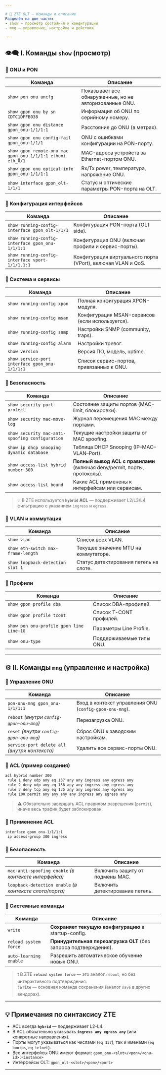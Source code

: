 ```yaml
---

# 📘 ZTE OLT — Команды и описание  
Разделён на две части:  
- show — просмотр состояния и конфигурации  
- mng — управление, настройка и действия

---
```


## 👁️‍🗨️ I. Команды `show` (просмотр)

### 🔹 ONU и PON
| Команда | Описание |
|--------|---------|
| `show pon onu uncfg` | Показывает все обнаруженные, но не авторизованные ONU. |
| `show gpon onu by sn CDTC1DFFB038` | Информация об ONU по серийному номеру. |
| `show gpon onu distance gpon_onu-1/1/1:1` | Расстояние до ONU (в метрах). |
| `show gpon onu config-fail gpon_onu-1/1/1` | ONU с ошибками конфигурации на PON-порту. |
| `show gpon remote-onu mac gpon_onu-1/1/1:1 ethuni eth_0/1` | MAC-адреса устройств за Ethernet-портом ONU. |
| `show gpon onu optical-info gpon_onu-1/1/1:1` | Rx/Tx power, температура, напряжение ONU. |
| `show interface gpon_olt-1/1/1` | Статус и оптические параметры PON-порта на OLT. |

### 🔹 Конфигурация интерфейсов
| Команда | Описание |
|--------|---------|
| `show running-config-interface gpon_olt-1/1/1` | Конфигурация PON-порта (OLT side). |
| `show running-config-interface gpon_onu-1/1/1:1` | Конфигурация ONU (включая профили и сервис-порты). |
| `show running-config-interface vport-1/1/1.1:1` | Конфигурация виртуального порта (VPort), включая VLAN и QoS. |

### 🔹 Система и сервисы
| Команда | Описание |
|--------|---------|
| `show running-config xpon` | Полная конфигурация XPON-модуля. |
| `show running-config msan` | Конфигурация MSAN-сервисов (если используется). |
| `show running-config snmp` | Настройки SNMP (community, traps). |
| `show running-config alarm` | Настройки тревог. |
| `show version` | Версия ПО, модель, uptime. |
| `show service-port interface gpon_onu-1/1/1:1` | Список сервис-портов, привязанных к ONU. |

### 🔹 Безопасность
| Команда | Описание |
|--------|---------|
| `show security port-protect` | Состояние защиты портов (MAC-limit, блокировки). |
| `show security mac-move-log` | Журнал перемещения MAC между портами. |
| `show security mac-anti-spoofing configuration` | Текущие настройки защиты от MAC spoofing. |
| `show ip dhcp snooping dynamic database` | Таблица DHCP Snooping (IP–MAC–VLAN–Port). |
| `show access-list hybrid number 300` | **Полный вывод ACL с правилами** (включая deny/permit, порты, протоколы). |
| `show access-list bound` | Какие ACL применены к интерфейсам или сервисам. |

> 💡 В ZTE используется **`hybrid` ACL** — поддерживает L2/L3/L4 фильтрацию с указанием `ingress` и `egress`.

### 🔹 VLAN и коммутация
| Команда | Описание |
|--------|---------|
| `show vlan` | Список всех VLAN. |
| `show eth-switch max-frame-length` | Текущее значение MTU на коммутаторе. |
| `show loopback-detection slot 1` | Статус детектирования петель на слоте. |

### 🔹 Профили
| Команда | Описание |
|--------|---------|
| `show gpon profile dba` | Список DBA-профилей. |
| `show gpon profile tcont` | Список T-CONT профилей. |
| `show pon onu-profile gpon line Line-1G` | Параметры Line Profile. |
| `show onu-type` | Поддерживаемые типы ONU. |

---

## ⚙️ II. Команды `mng` (управление и настройка)

### 🔹 Управление ONU
| Команда | Описание |
|--------|---------|
| `pon-onu-mng gpon_onu-1/1/1:1` | Вход в контекст управления ONU (`config-gpon-onu-mng`). |
| `reboot` *(внутри `config-gpon-onu-mng`)* | Перезагрузка ONU. |
| `reset` *(внутри `config-gpon-onu-mng`)* | Сброс ONU к заводским настройкам. |
| `service-port delete all` *(внутри контекста)* | Удалить все сервис-порты ONU. |

### 🔹 ACL (пример создания)
```bash
acl hybrid number 300
 rule 1 deny udp any eq 137 any any ingress any egress any
 rule 2 deny udp any eq 138 any any ingress any egress any
 rule 3 deny tcp any eq 135 any any ingress any egress any
 rule 100 permit any any any any ingress any egress any
```
> ⚠️ Обязательно завершать ACL правилом разрешения (`permit`), иначе весь трафик будет заблокирован.

### 🔹 Применение ACL
```bash
interface gpon_onu-1/1/1:1
 ip access-group 300 ingress
```

### 🔹 Безопасность
| Команда | Описание |
|--------|---------|
| `mac-anti-spoofing enable` *(в контексте интерфейса)* | Включить защиту от подмены MAC. |
| `loopback-detection enable` *(в контексте слота/порта)* | Включить детектирование петель. |

### 🔹 Системные команды
| Команда | Описание |
|--------|---------|
| `write` | **Сохраняет текущую конфигурацию** в startup-config. |
| `reload system force` | **Принудительная перезагрузка OLT** (без запроса подтверждения). |
| `auto-learning enable` | Разрешить автоматическое обучение новых ONU. |

> ❗ В ZTE **`reload system force`** — это аналог `reboot`, но без интерактивного подтверждения.  
> ❗ **`write`** — основная команда сохранения (аналог `save` в других вендорах).

---

## 💡 Примечания по синтаксису ZTE

- ACL всегда **`hybrid`** — поддерживает L2–L4.
- В ACL обязательно указывать **`ingress any egress any`** (или конкретные направления).
- Порты могут указываться как числами (`eq 137`), так и именами (`eq bootps`, `eq telnet`).
- Все интерфейсы ONU имеют формат: `gpon_onu-<slot>/<pon>/<onu-id>:<instance>`
- Интерфейсы OLT: `gpon_olt-<slot>/<pon>/<port>`

---
